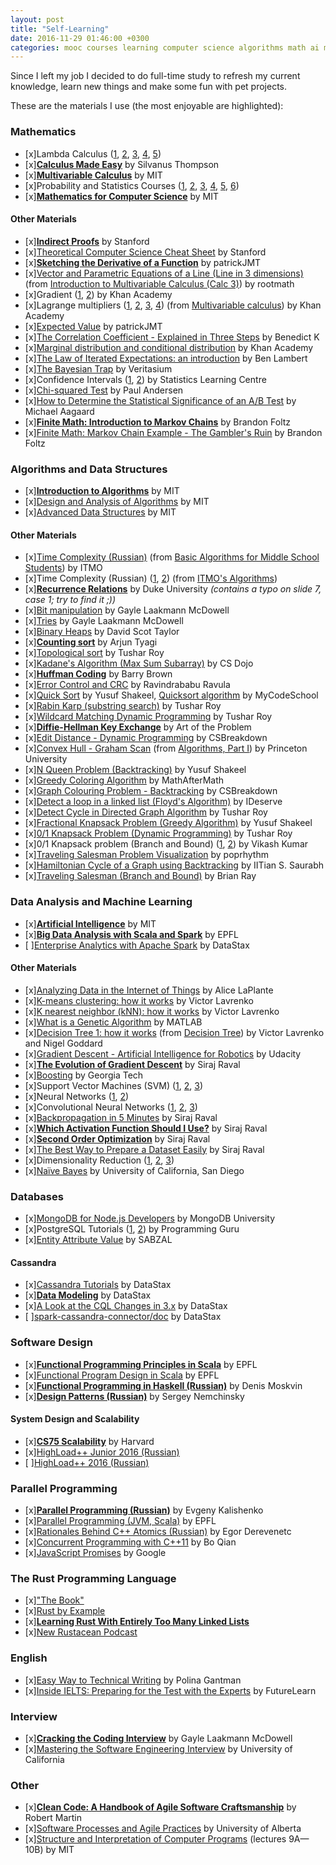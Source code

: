 ```yaml
---
layout: post
title: "Self-Learning"
date: 2016-11-29 01:46:00 +0300
categories: mooc courses learning computer science algorithms math ai ml
---
```


Since I left my job I decided to do full-time study to refresh my current knowledge, learn new things and make some fun with pet projects.

These are the materials I use (the most enjoyable are highlighted):

### Mathematics
- [x]Lambda Calculus ([1](https://www.youtube.com/watch?v=S_WzF6BHadc), [2](https://www.youtube.com/watch?v=bEnFk_FBi3E), [3](https://www.youtube.com/watch?v=v1IlyzxP6Sg), [4](https://www.youtube.com/watch?v=Mg1pxUKeWCk), [5](https://www.youtube.com/watch?v=3h0-p4SDHig))
- [x][**Calculus Made Easy**](https://www.amazon.com/Calculus-Made-Easy-Silvanus-Thompson/dp/0312185480) by Silvanus Thompson
- [x][**Multivariable Calculus**](https://www.youtube.com/playlist?list=PL4C4C8A7D06566F38) by MIT
- [x]Probability and Statistics Courses ([1](https://www.youtube.com/playlist?list=PLLssT5z_DsK_WYzNXVjT695FdxRxvlSF8), [2](https://www.youtube.com/playlist?list=PLC58778F28211FA19), [3](https://www.youtube.com/playlist?list=PL1328115D3D8A2566), [4](https://www.edx.org/course/introduction-probability-science-mitx-6-041x-2), [5](https://www.youtube.com/playlist?list=PLLZJnRRqNP6fowumBRW3IYS7odqNkXFQT), [6](https://www.youtube.com/playlist?list=PLD01983098F7E77B7))
- [x][**Mathematics for Computer Science**](https://www.youtube.com/playlist?list=PLB7540DEDD482705B) by MIT

#### Other Materials
- [x][**Indirect Proofs**](https://web.stanford.edu/class/archive/cs/cs103/cs103.1132/lectures/02/Small02.pdf) by Stanford
- [x][Theoretical Computer Science Cheat Sheet](http://web.stanford.edu/~liszt90/acm/cheatsheet.pdf) by Stanford
- [x][**Sketching the Derivative of a Function**](https://www.youtube.com/watch?v=QoTGPUArfTI) by patrickJMT
- [x][Vector and Parametric Equations of a Line (Line in 3 dimensions)](https://www.youtube.com/watch?v=PyPp4QvQY3Q) (from [Introduction to Multivariable Calculus (Calc 3)](https://www.youtube.com/playlist?list=PLQ5YRQFsUCPuP9cyS7_YP_QCWQYd515Gp)) by rootmath
- [x]Gradient ([1](https://www.youtube.com/watch?v=tIpKfDc295M), [2](https://www.youtube.com/watch?v=_-02ze7tf08)) by Khan Academy
- [x]Lagrange multipliers ([1](https://www.youtube.com/watch?v=yuqB-d5MjZA), [2](https://www.youtube.com/watch?v=aep6lwPqm6I), [3](https://www.youtube.com/watch?v=hQ4UNu1P2kw), [4](https://www.youtube.com/watch?v=m-G3K2GPmEQ)) (from [Multivariable calculus](https://www.youtube.com/playlist?list=PLSQl0a2vh4HC5feHa6Rc5c0wbRTx56nF7)) by Khan Academy
- [x][Expected Value](https://www.youtube.com/watch?v=DAjVAEDil_Q) by patrickJMT
- [x][The Correlation Coefficient - Explained in Three Steps](https://www.youtube.com/watch?v=ugd4k3dC_8Y) by Benedict K
- [x][Marginal distribution and conditional distribution](https://www.youtube.com/watch?v=CAXQvTKP8sg) by Khan Academy
- [x][The Law of Iterated Expectations: an introduction](https://www.youtube.com/watch?v=Ki2HpTCPwhM) by Ben Lambert
- [x][The Bayesian Trap](https://www.youtube.com/watch?v=R13BD8qKeTg) by Veritasium
- [x]Confidence Intervals ([1](https://www.youtube.com/watch?v=tFWsuO9f74o), [2](https://www.youtube.com/watch?v=s4SRdaTycaw)) by Statistics Learning Centre
- [x][Chi-squared Test](https://www.youtube.com/watch?v=WXPBoFDqNVk) by Paul Andersen
- [x][How to Determine the Statistical Significance of an A/B Test](https://www.youtube.com/watch?v=AuQXipyv520) by Michael Aagaard
- [x][**Finite Math: Introduction to Markov Chains**](https://www.youtube.com/watch?v=tYaW-1kzTZI&index=24&list=PLIeGtxpvyG-KxMqY8wJ0KoY3ujxf0C856) by Brandon Foltz
- [x][Finite Math: Markov Chain Example - The Gambler's Ruin](https://www.youtube.com/watch?v=afIhgiHVnj0) by Brandon Foltz

### Algorithms and Data Structures
- [x][**Introduction to Algorithms**](https://www.youtube.com/playlist?list=PLUl4u3cNGP61Oq3tWYp6V_F-5jb5L2iHb) by MIT
- [x][Design and Analysis of Algorithms](https://www.youtube.com/playlist?list=PLUl4u3cNGP6317WaSNfmCvGym2ucw3oGp) by MIT
- [x][Advanced Data Structures](https://www.youtube.com/playlist?list=PLUl4u3cNGP61hsJNdULdudlRL493b-XZf) by MIT

#### Other Materials
- [x][Time Complexity (Russian)](https://www.youtube.com/watch?v=IsaS0NmgXlg) (from [Basic Algorithms for Middle School Students](https://www.youtube.com/playlist?list=PLDrmKwRSNx7KcHxyf9hSmF3fTLKSwujkM)) by ITMO
- [x]Time Complexity (Russian) ([1](http://video-storage.openedu.ru/video/sd/0083/PADS-l3atejl24g.mp4), [2](http://video-storage.openedu.ru/video/sd/0083/PADS-007o20mha9.mp4)) (from [ITMO's Algorithms](https://openedu.ru/course/ITMOUniversity/PADS/))
- [x][**Recurrence Relations**](https://users.cs.duke.edu/~reif/courses/alglectures/skiena.lectures/lecture3.pdf) by Duke University *(contains a typo on slide 7, case 1; try to find it ;))*
- [x][Bit manipulation](https://www.youtube.com/watch?v=NLKQEOgBAnw) by Gayle Laakmann McDowell
- [x][Tries](https://www.youtube.com/watch?v=zIjfhVPRZCg) by Gayle Laakmann McDowell
- [x][Binary Heaps](https://www.youtube.com/playlist?list=PLSVu1-lON6Lwqj5nDqg8YyD7f4tjLMMBN) by David Scot Taylor
- [x][**Counting sort**](https://www.youtube.com/watch?v=7zuGmKfUt7s) by Arjun Tyagi
- [x][Topological sort](https://www.youtube.com/watch?v=ddTC4Zovtbc) by Tushar Roy
- [x][Kadane's Algorithm (Max Sum Subarray)](https://www.youtube.com/watch?v=86CQq3pKSUw) by CS Dojo
- [x][**Huffman Coding**](https://www.youtube.com/watch?v=ZdooBTdW5bM) by Barry Brown
- [x][Error Control and CRC](https://www.youtube.com/watch?v=LL2QpP4k_HE) by Ravindrababu Ravula
- [x][Quick Sort](https://www.youtube.com/watch?v=3OLTJlwyIqQ) by Yusuf Shakeel, [Quicksort algorithm](https://www.youtube.com/watch?v=COk73cpQbFQ) by MyCodeSchool
- [x][Rabin Karp (substring search)](https://www.youtube.com/watch?v=H4VrKHVG5qI) by Tushar Roy
- [x][Wildcard Matching Dynamic Programming](https://www.youtube.com/watch?v=3ZDZ-N0EPV0) by Tushar Roy
- [x][**Diffie-Hellman Key Exchange**](https://www.youtube.com/watch?v=YEBfamv-_do) by Art of the Problem
- [x][Edit Distance - Dynamic Programming](https://www.youtube.com/watch?v=xFd5P9nyhTw) by CSBreakdown
- [x][Convex Hull - Graham Scan](https://www.youtube.com/watch?v=0HZaRu5IupM) (from [Algorithms, Part I](https://www.coursera.org/learn/introduction-to-algorithms)) by Princeton University
- [x][N Queen Problem (Backtracking)](https://www.youtube.com/watch?v=lTPIX2Ywo3U) by Yusuf Shakeel
- [x][Greedy Coloring Algorithm](https://www.youtube.com/watch?v=vGjsi8NIpSE) by MathAfterMath
- [x][Graph Colouring Problem - Backtracking](https://www.youtube.com/watch?v=miCYGGrTwFU) by CSBreakdown
- [x][Detect a loop in a linked list (Floyd's Algorithm)](https://www.youtube.com/watch?v=apIw0Opq5nk) by IDeserve
- [x][Detect Cycle in Directed Graph Algorithm](https://www.youtube.com/watch?v=rKQaZuoUR4M) by Tushar Roy
- [x][Fractional Knapsack Problem (Greedy Algorithm)](https://www.youtube.com/watch?v=_08myilrxq8) by Yusuf Shakeel
- [x][0/1 Knapsack Problem (Dynamic Programming)](https://www.youtube.com/watch?v=8LusJS5-AGo) by Tushar Roy
- [x]0/1 Knapsack problem (Branch and Bound) ([1](https://www.youtube.com/watch?v=slayHO7gKEQ), [2](https://www.youtube.com/watch?v=qwC7bS_pBMs)) by Vikash Kumar
- [x][Traveling Salesman Problem Visualization](https://www.youtube.com/watch?v=SC5CX8drAtU) by poprhythm
- [x][Hamiltonian Cycle of a Graph using Backtracking](https://www.youtube.com/watch?v=naYLw94Qi6U) by IITian S. Saurabh
- [x][Traveling Salesman (Branch and Bound)](https://www.youtube.com/watch?v=JQW-0d1-Ttw) by Brian Ray

### Data Analysis and Machine Learning
- [x][**Artificial Intelligence**](https://www.youtube.com/playlist?list=PLUl4u3cNGP63gFHB6xb-kVBiQHYe_4hSi) by MIT
- [x][**Big Data Analysis with Scala and Spark**](https://www.coursera.org/learn/big-data-analysys) by EPFL
- [ ][Enterprise Analytics with Apache Spark](https://academy.datastax.com/resources/getting-started-apache-spark) by DataStax

#### Other Materials
- [x][Analyzing Data in the Internet of Things](http://www.oreilly.com/data/free/analyzing-data-in-the-internet-of-things.csp) by Alice LaPlante
- [x][K-means clustering: how it works](https://www.youtube.com/watch?v=_aWzGGNrcic) by Victor Lavrenko
- [x][K nearest neighbor (kNN): how it works](https://www.youtube.com/watch?v=k_7gMp5wh5A) by Victor Lavrenko
- [x][What is a Genetic Algorithm](https://www.youtube.com/watch?v=1i8muvzZkPw) by MATLAB
- [x][Decision Tree 1: how it works](https://www.youtube.com/watch?v=eKD5gxPPeY0) (from [Decision Tree](https://www.youtube.com/playlist?list=PLBv09BD7ez_4temBw7vLA19p3tdQH6FYO)) by Victor Lavrenko and Nigel Goddard
- [x][Gradient Descent - Artificial Intelligence for Robotics](https://www.youtube.com/watch?v=umAeJ7LMCfU) by Udacity
- [x][**The Evolution of Gradient Descent**](https://www.youtube.com/watch?v=nhqo0u1a6fw) by Siraj Raval
- [x][Boosting](https://www.youtube.com/watch?v=GM3CDQfQ4sw) by Georgia Tech
- [x]Support Vector Machines (SVM) ([1](https://www.youtube.com/watch?v=5zRmhOUjjGY), [2](https://www.youtube.com/watch?v=g8D5YL6cOSE&list=PL2-dafEMk2A7mu0bSksCGMJEmeddU_H4D), [3](https://www.youtube.com/watch?v=SSu00IRRraY&t=4m20s))
- [x]Neural Networks ([1](https://www.youtube.com/watch?v=ILsA4nyG7I0), [2](https://www.youtube.com/watch?v=h3l4qz76JhQ))
- [x]Convolutional Neural Networks ([1](https://www.youtube.com/watch?v=C_zFhWdM4ic), [2](https://www.youtube.com/watch?v=py5byOOHZM8), [3](https://www.youtube.com/watch?v=FmpDIaiMIeA))
- [x][Backpropagation in 5 Minutes](https://www.youtube.com/watch?v=q555kfIFUCM) by Siraj Raval
- [x][**Which Activation Function Should I Use?**](https://www.youtube.com/watch?v=-7scQpJT7uo) by Siraj Raval
- [x][**Second Order Optimization**](https://www.youtube.com/watch?v=UIFMLK2nj_w&list=PL2-dafEMk2A7mu0bSksCGMJEmeddU_H4D&t=3m34s) by Siraj Raval
- [x][The Best Way to Prepare a Dataset Easily](https://www.youtube.com/watch?v=0xVqLJe9_CY) by Siraj Raval
- [x]Dimensionality Reduction ([1](https://www.youtube.com/watch?v=yLdOS6xyM_Q), [2](https://www.youtube.com/watch?v=yQsOFWqpjkE&t=4m54s), [3](https://www.youtube.com/watch?v=_UVHneBUBW0))
- [x][Naïve Bayes](https://www.coursera.org/learn/big-data-machine-learning/lecture/RxaqT/naive-bayes) by University of California, San Diego

### Databases
- [x][MongoDB for Node.js Developers](https://university.mongodb.com/courses/M101JS/about) by MongoDB University
- [x]PostgreSQL Tutorials ([1](https://www.youtube.com/playlist?list=PLk1kxccoEnNEtwGZW-3KAcAlhI_Guwh8x), [2](https://www.youtube.com/playlist?list=PLk1kxccoEnNHlAR2ggnzIkOc7jxqI-_w2)) by Programming Guru
- [x][Entity Attribute Value](https://www.youtube.com/watch?v=X5Q9G3pa7I4) by SABZAL

#### Cassandra
- [x][Cassandra Tutorials](https://www.youtube.com/playlist?list=PL3E5AC388940EEC0A) by DataStax
- [x][**Data Modeling**](https://academy.datastax.com/resources/ds220-data-modeling) by DataStax
- [x][A Look at the CQL Changes in 3.x](https://www.youtube.com/watch?v=hcbSVj-7lF0) by DataStax
- [ ][spark-cassandra-connector/doc](https://github.com/datastax/spark-cassandra-connector/tree/master/doc) by DataStax

### Software Design
- [x][**Functional Programming Principles in Scala**](https://www.coursera.org/learn/progfun1) by EPFL
- [x][Functional Program Design in Scala](https://www.coursera.org/learn/progfun2) by EPFL
- [x][**Functional Programming in Haskell (Russian)**](https://stepik.org/course/Функциональное-программирование-на-языке-Haskell-75) by Denis Moskvin
- [x][**Design Patterns (Russian)**](https://www.youtube.com/playlist?list=PLmqFxxywkatStbd9hdzVOS1hZa9dc56k4) by Sergey Nemchinsky

#### System Design and Scalability
- [x][**CS75 Scalability**](https://www.youtube.com/watch?v=-W9F__D3oY4) by Harvard
- [x][HighLoad++ Junior 2016 (Russian)](https://www.youtube.com/playlist?list=PLH-XmS0lSi_wqiZEPsRCjRsVxWQSasTnP)
- [ ][HighLoad++ 2016 (Russian)](https://www.youtube.com/playlist?list=PLH-XmS0lSi_yLq2XS2Y1DScY6NPbQj4Dt)

### Parallel Programming
- [x][**Parallel Programming (Russian)**](https://www.youtube.com/playlist?list=PLlb7e2G7aSpQCPeKTcVBHJns_JOxrc_fT) by Evgeny Kalishenko
- [x][Parallel Programming (JVM, Scala)](https://www.coursera.org/learn/parprog1) by EPFL
- [x][Rationales Behind C++ Atomics (Russian)](https://www.youtube.com/watch?v=_-3syPxgwqs) by Egor Derevenetc
- [x][Concurrent Programming with C++11](https://www.youtube.com/playlist?list=PL5jc9xFGsL8E12so1wlMS0r0hTQoJL74M) by Bo Qian
- [x][JavaScript Promises](https://www.udacity.com/course/javascript-promises--ud898) by Google

### The Rust Programming Language
- [x]["The Book"](https://doc.rust-lang.org/book)
- [x][Rust by Example](http://rustbyexample.com)
- [x][**Learning Rust With Entirely Too Many Linked Lists**](http://cglab.ca/~abeinges/blah/too-many-lists/book)
- [x][New Rustacean Podcast](http://www.newrustacean.com/show_notes/index.html)

### English
- [x][Easy Way to Technical Writing](https://stepik.org/course/Easy-way-to-technical-writing-684) by Polina Gantman
- [x][Inside IELTS: Preparing for the Test with the Experts](https://www.futurelearn.com/courses/cambridge-english-ielts) by FutureLearn

### Interview
- [x][**Cracking the Coding Interview**](https://www.amazon.com/Cracking-Coding-Interview-Programming-Questions/dp/0984782850) by Gayle Laakmann McDowell
- [x][Mastering the Software Engineering Interview](https://www.coursera.org/learn/cs-tech-interview) by University of California

### Other
- [x][**Clean Code: A Handbook of Agile Software Craftsmanship**](https://www.amazon.com/Clean-Code-Handbook-Software-Craftsmanship/dp/0132350882) by Robert Martin
- [x][Software Processes and Agile Practices](https://www.coursera.org/learn/software-processes-and-agile-practices) by University of Alberta
- [x][Structure and Interpretation of Computer Programs](https://www.youtube.com/playlist?list=PL8FE88AA54363BC46) (lectures 9A—10B) by MIT
